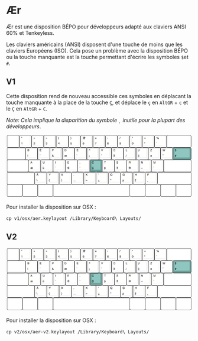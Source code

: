 # Ær

Ær est une disposition BÉPO pour développeurs adapté aux claviers ANSI 60% et Tenkeyless.

Les claviers américains (ANSI) disposent d'une touche de moins que les claviers Européens (ISO). Cela pose un problème avec la disposition BÉPO ou la touche manquante est la touche permettant d'écrire les symboles `$`et `#`.

## V1

Cette disposition rend de nouveau accessible ces symboles en déplacant la touche manquante à la place de la touche `Ç`, et déplace le `ç` en `AltGR` + `c` et le `Ç` en `AltGR` + `C`.

*Note: Cela implique la disparition du symbole `¸` inutile pour la plupart des développeurs*.

![layout v1](./v1/layout.png)

Pour installer la disposition sur OSX :

```
cp v1/osx/aer.keylayout /Library/Keyboard\ Layouts/
```
## V2

![layout v2](./v1/layout.png)

Pour installer la disposition sur OSX :

```
cp v2/osx/aer-v2.keylayout /Library/Keyboard\ Layouts/
```

## 
